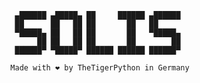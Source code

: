 
       ▄██████ ▄█████▄ ██     ██████ ▄██████
       ██      ██   ██ ██       ██   ██
       ▀█████▄ ██   ██ ██       ██   ▀█████▄
            ██ ██   ██ ██       ██        ██
       ██████▀ ▀█████▀ ██████ ██████ ██████▀

      Made with ❤ by TheTigerPython in Germany

